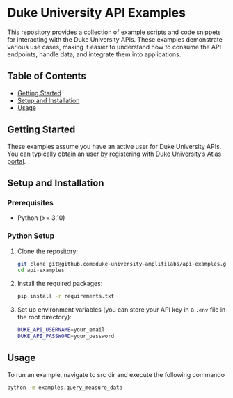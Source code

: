 # Duke University API Examples

This repository provides a collection of example scripts and code snippets for interacting with the Duke University APIs. These examples demonstrate various use cases, making it easier to understand how to consume the API endpoints, handle data, and integrate them into applications.

## Table of Contents

- [Getting Started](#getting-started)
- [Setup and Installation](#setup-and-installation)
- [Usage](#usage)

## Getting Started

These examples assume you have an active user for Duke University APIs. You can typically obtain an user by registering with [Duke University’s Atlas portal](https://sdoh.duhs.duke.edu/).

## Setup and Installation

### Prerequisites

- Python (>= 3.10)

### Python Setup

1. Clone the repository:

    ```bash
    git clone git@github.com:duke-university-amplifilabs/api-examples.git
    cd api-examples
    ```

2. Install the required packages:

    ```bash
    pip install -r requirements.txt
    ```

3. Set up environment variables (you can store your API key in a `.env` file in the root directory):

    ```bash
    DUKE_API_USERNAME=your_email
    DUKE_API_PASSWORD=your_password
    ```

## Usage

To run an example, navigate to src dir and execute the following commando

```bash
python -m examples.query_measure_data
```

